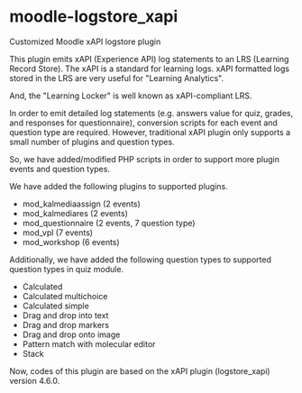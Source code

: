 # moodle-logstore_xapi
Customized Moodle xAPI logstore plugin

This plugin emits xAPI (Experience API) log statements to an LRS (Learning Record Store).
The xAPI is a standard for learning logs.
xAPI formatted logs stored in the LRS are very useful for "Learning Analytics".

And, the "Learning Locker" is well known as xAPI-compliant LRS.

In order to emit detailed log statements (e.g. answers value for quiz, grades, and responses for questionnaire), conversion scripts for each event and question type are required.
However, traditional xAPI plugin only supports a small number of plugins and question types.

So, we have added/modified PHP scripts in order to support more plugin events and question types.

We have added the following plugins to supported plugins.

- mod_kalmediaassign (2 events)
- mod_kalmediares (2 events)
- mod_questionnaire (2 events, 7 question type)
- mod_vpl (7 events)
- mod_workshop (6 events)

Additionally, we have added the following question types to supported question types in quiz module.

- Calculated
- Calculated multichoice
- Calculated simple
- Drag and drop into text
- Drag and drop markers
- Drag and drop onto image
- Pattern match with molecular editor
- Stack

Now, codes of this plugin are based on the xAPI plugin (logstore_xapi) version 4.6.0.

